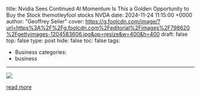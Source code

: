 title: Nvidia Sees Continued AI Momentum Is This a Golden Opportunity to Buy the Stock themotleyfool stocks NVDA
date: 2024-11-24 11:15:00 +0000
author: "Geoffrey Seiler"
cover: https://g.foolcdn.com/image/?url=https%3A%2F%2Fg.foolcdn.com%2Feditorial%2Fimages%2F798620%2Fgettyimages-1204583606.jpg&op=resize&w=400&h=400
draft: false
top: false
type: post
hide: false
toc: false
tags:
  - Business
categories:
  - business
---

![](https://g.foolcdn.com/image/?url=https%3A%2F%2Fg.foolcdn.com%2Feditorial%2Fimages%2F798620%2Fgettyimages-1204583606.jpg&op=resize&w=400&h=400)

[read more](https://www.fool.com/investing/2024/11/24/nvidia-ai-momentum-opportunity-buy-stock/)

